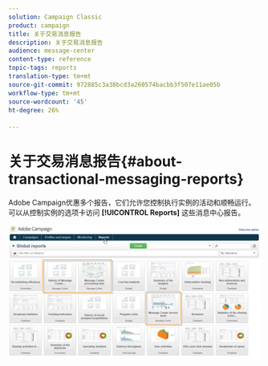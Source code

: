 ```yaml
---
solution: Campaign Classic
product: campaign
title: 关于交易消息报告
description: 关于交易消息报告
audience: message-center
content-type: reference
topic-tags: reports
translation-type: tm+mt
source-git-commit: 972885c3a38bcd3a260574bacbb3f507e11ae05b
workflow-type: tm+mt
source-wordcount: '45'
ht-degree: 26%

---
```



# 关于交易消息报告{#about-transactional-messaging-reports}

Adobe Campaign优惠多个报告，它们允许您控制执行实例的活动和顺畅运行。 可以从控制实例的选项卡访问 **[!UICONTROL Reports]** 这些消息中心报告。

![](assets/messagecenter_reporting_002.png)

